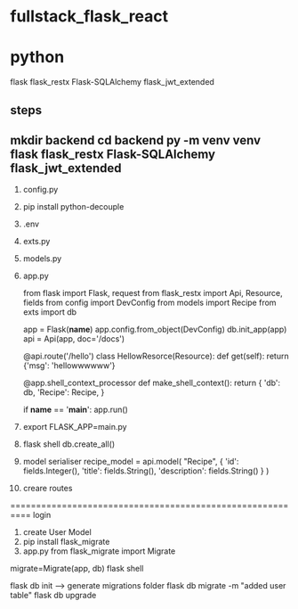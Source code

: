 # fullstack_flask_react

# python
flask flask_restx Flask-SQLAlchemy flask_jwt_extended 


steps
-------
mkdir backend
cd backend
py -m venv venv
flask flask_restx Flask-SQLAlchemy flask_jwt_extended
------------

1. config.py
2. pip install python-decouple
3. .env
4. exts.py
5. models.py
6. app.py

      from flask import Flask, request
      from flask_restx import Api, Resource, fields
      from config import DevConfig
      from models import Recipe
      from exts import db

      app = Flask(__name__)
      app.config.from_object(DevConfig)
      db.init_app(app)
      api = Api(app, doc='/docs')

      @api.route('/hello')
      class HellowResorce(Resource):
        def get(self):
          return {'msg': 'hellowwwwww'}

      @app.shell_context_processor
      def make_shell_context():
        return {
          'db': db,
          'Recipe': Recipe,
        }

      if __name__ == '__main__':
        app.run()


7. export FLASK_APP=main.py
8. flask shell
    db.create_all()

9. model serialiser
recipe_model = api.model(
  "Recipe",
    {
      'id': fields.Integer(),
      'title': fields.String(),
      'description': fields.String()
    }
)
10. creare routes

==========================================================
login

1. create User Model
2. pip install flask_migrate
3. app.py
  from flask_migrate import Migrate

  migrate=Migrate(app, db)
  flask shell

  flask db init --> generate migrations folder
  flask db migrate -m "added user table"
  flask db upgrade
